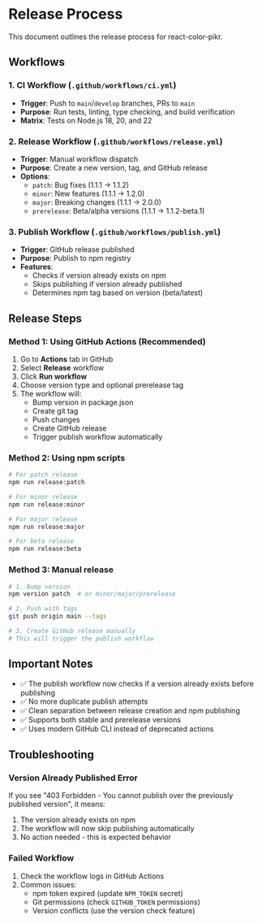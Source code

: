 # Release Process

This document outlines the release process for react-color-pikr.

## Workflows

### 1. CI Workflow (`.github/workflows/ci.yml`)
- **Trigger**: Push to `main`/`develop` branches, PRs to `main`
- **Purpose**: Run tests, linting, type checking, and build verification
- **Matrix**: Tests on Node.js 18, 20, and 22

### 2. Release Workflow (`.github/workflows/release.yml`)
- **Trigger**: Manual workflow dispatch
- **Purpose**: Create a new version, tag, and GitHub release
- **Options**:
  - `patch`: Bug fixes (1.1.1 → 1.1.2)
  - `minor`: New features (1.1.1 → 1.2.0)
  - `major`: Breaking changes (1.1.1 → 2.0.0)
  - `prerelease`: Beta/alpha versions (1.1.1 → 1.1.2-beta.1)

### 3. Publish Workflow (`.github/workflows/publish.yml`)
- **Trigger**: GitHub release published
- **Purpose**: Publish to npm registry
- **Features**:
  - Checks if version already exists on npm
  - Skips publishing if version already published
  - Determines npm tag based on version (beta/latest)

## Release Steps

### Method 1: Using GitHub Actions (Recommended)

1. Go to **Actions** tab in GitHub
2. Select **Release** workflow
3. Click **Run workflow**
4. Choose version type and optional prerelease tag
5. The workflow will:
   - Bump version in package.json
   - Create git tag
   - Push changes
   - Create GitHub release
   - Trigger publish workflow automatically

### Method 2: Using npm scripts

```bash
# For patch release
npm run release:patch

# For minor release  
npm run release:minor

# For major release
npm run release:major

# For beta release
npm run release:beta
```

### Method 3: Manual release

```bash
# 1. Bump version
npm version patch  # or minor/major/prerelease

# 2. Push with tags
git push origin main --tags

# 3. Create GitHub release manually
# This will trigger the publish workflow
```

## Important Notes

- ✅ The publish workflow now checks if a version already exists before publishing
- ✅ No more duplicate publish attempts
- ✅ Clean separation between release creation and npm publishing
- ✅ Supports both stable and prerelease versions
- ✅ Uses modern GitHub CLI instead of deprecated actions

## Troubleshooting

### Version Already Published Error
If you see "403 Forbidden - You cannot publish over the previously published version", it means:
1. The version already exists on npm
2. The workflow will now skip publishing automatically
3. No action needed - this is expected behavior

### Failed Workflow
1. Check the workflow logs in GitHub Actions
2. Common issues:
   - npm token expired (update `NPM_TOKEN` secret)
   - Git permissions (check `GITHUB_TOKEN` permissions)
   - Version conflicts (use the version check feature)
